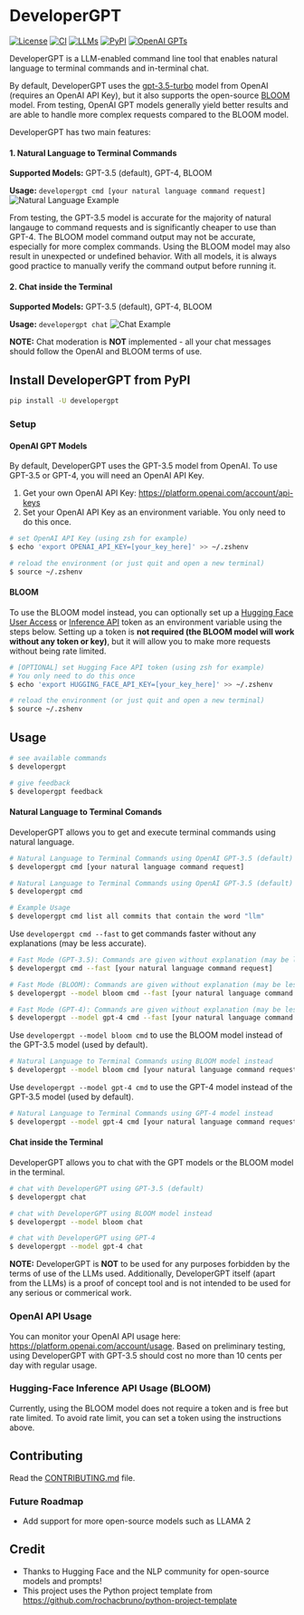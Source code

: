 # DeveloperGPT
[![License](https://img.shields.io/badge/license-MIT-green)](./LICENSE)
[![CI](https://github.com/luo-anthony/DeveloperGPT/actions/workflows/main.yml/badge.svg)](https://github.com/luo-anthony/DeveloperGPT/actions/workflows/main.yml)
[![LLMs](https://img.shields.io/badge/Supported%20LLMs-GPT,%20BLOOM-blue)](https://img.shields.io/badge/Supported%20LLMs-GPT,%20BLOOM-blue)
[![PyPI](https://img.shields.io/pypi/v/developergpt)](https://pypi.org/project/developergpt/)
[![OpenAI GPTs](https://img.shields.io/badge/OpenAI%20GPTs-Try%20the%20online%20DeveloperGPT-8A2BE2)](https://chat.openai.com/g/g-mfPPe6MKC-developergpt)

DeveloperGPT is a LLM-enabled command line tool that enables natural language to terminal commands and in-terminal chat.

By default, DeveloperGPT uses the [gpt-3.5-turbo](https://platform.openai.com/docs/models) model from OpenAI (requires an OpenAI API Key), but it also supports the open-source [BLOOM](https://bigscience.huggingface.co/blog/bloom) model. From testing, OpenAI GPT models generally yield better results and are able to handle more complex requests compared to the BLOOM model. 

DeveloperGPT has two main features:
#### 1. Natural Language to Terminal Commands
**Supported Models:** GPT-3.5 (default), GPT-4, BLOOM

**Usage:** `developergpt cmd [your natural language command request]`
![Natural Language Example](https://github.com/luo-anthony/DeveloperGPT/raw/main/samples/cmddemo.gif)

From testing, the GPT-3.5 model is accurate for the majority of natural langauge to command requests and is significantly cheaper to use than GPT-4. The BLOOM model command output may not be accurate, especially for more complex commands. Using the BLOOM model may also result in unexpected or undefined behavior. With all models, it is always good practice to manually verify the command output before running it.

#### 2. Chat inside the Terminal
**Supported Models:** GPT-3.5 (default), GPT-4, BLOOM

**Usage:** `developergpt chat`
![Chat Example](https://github.com/luo-anthony/DeveloperGPT/raw/main/samples/chatdemo.gif)

**NOTE:** Chat moderation is **NOT** implemented - all your chat messages should follow the OpenAI and BLOOM terms of use. 

## Install DeveloperGPT from PyPI
```bash
pip install -U developergpt
```

### Setup

#### OpenAI GPT Models
By default, DeveloperGPT uses the GPT-3.5 model from OpenAI. To use GPT-3.5 or GPT-4, you will need an OpenAI API Key.

1. Get your own OpenAI API Key: https://platform.openai.com/account/api-keys
2. Set your OpenAI API Key as an environment variable. You only need to do this once. 
```bash
# set OpenAI API Key (using zsh for example)
$ echo 'export OPENAI_API_KEY=[your_key_here]' >> ~/.zshenv

# reload the environment (or just quit and open a new terminal)
$ source ~/.zshenv
```

#### BLOOM
To use the BLOOM model instead, you can optionally set up a [Hugging Face User Access](https://huggingface.co/settings/tokens) or [Inference API](https://huggingface.co/docs/api-inference/index) token as an environment variable using the steps below. Setting up a token is **not required (the BLOOM model will work without any token or key)**, but it will allow you to make more requests without being rate limited. 

```bash
# [OPTIONAL] set Hugging Face API token (using zsh for example)
# You only need to do this once
$ echo 'export HUGGING_FACE_API_KEY=[your_key_here]' >> ~/.zshenv

# reload the environment (or just quit and open a new terminal)
$ source ~/.zshenv
```

## Usage
```bash
# see available commands
$ developergpt 

# give feedback
$ developergpt feedback
```

#### Natural Language to Terminal Comands
DeveloperGPT allows you to get and execute terminal commands using natural language. 
```bash
# Natural Language to Terminal Commands using OpenAI GPT-3.5 (default)
$ developergpt cmd [your natural language command request]

# Natural Language to Terminal Commands using OpenAI GPT-3.5 (default) with prompt
$ developergpt cmd 

# Example Usage
$ developergpt cmd list all commits that contain the word "llm"
```

Use `developergpt cmd --fast` to get commands faster without any explanations (may be less accurate). 
```bash
# Fast Mode (GPT-3.5): Commands are given without explanation (may be less accurate)
$ developergpt cmd --fast [your natural language command request]

# Fast Mode (BLOOM): Commands are given without explanation (may be less accurate)
$ developergpt --model bloom cmd --fast [your natural language command request]

# Fast Mode (GPT-4): Commands are given without explanation (may be less accurate)
$ developergpt --model gpt-4 cmd --fast [your natural language command request]
```

Use `developergpt --model bloom cmd` to use the BLOOM model instead of the GPT-3.5 model (used by default). 
```bash
# Natural Language to Terminal Commands using BLOOM model instead
$ developergpt --model bloom cmd [your natural language command request]
```

Use `developergpt --model gpt-4 cmd` to use the GPT-4 model instead of the GPT-3.5 model (used by default). 
```bash
# Natural Language to Terminal Commands using GPT-4 model instead
$ developergpt --model gpt-4 cmd [your natural language command request]
```

#### Chat inside the Terminal
DeveloperGPT allows you to chat with the GPT models or the BLOOM model in the terminal. 

```bash
# chat with DeveloperGPT using GPT-3.5 (default)
$ developergpt chat

# chat with DeveloperGPT using BLOOM model instead
$ developergpt --model bloom chat

# chat with DeveloperGPT using GPT-4
$ developergpt --model gpt-4 chat
```

**NOTE:** DeveloperGPT is **NOT** to be used for any purposes forbidden by the terms of use of the LLMs used. Additionally, DeveloperGPT itself (apart from the LLMs) is a proof of concept tool and is not intended to be used for any serious or commerical work. 

### OpenAI API Usage
You can monitor your OpenAI API usage here: https://platform.openai.com/account/usage. Based on preliminary testing, using DeveloperGPT with GPT-3.5 should cost no more than 10 cents per day with regular usage. 

### Hugging-Face Inference API Usage (BLOOM)
Currently, using the BLOOM model does not require a token and is free but rate limited. To avoid rate limit, you can set a token using the instructions above. 

## Contributing
Read the [CONTRIBUTING.md](CONTRIBUTING.md) file.

### Future Roadmap
- Add support for more open-source models such as LLAMA 2

## Credit
- Thanks to Hugging Face and the NLP community for open-source models and prompts! 
- This project uses the Python project template from https://github.com/rochacbruno/python-project-template
